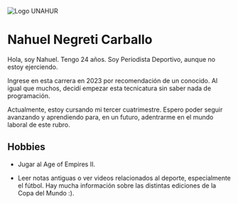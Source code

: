 ![Logo UNAHUR](./assets/UNAHUR.png)

# Nahuel Negreti Carballo

Hola, soy Nahuel. Tengo 24 años. Soy Periodista Deportivo, aunque no estoy ejerciendo. 

Ingrese en esta carrera en 2023 por recomendación de un conocido. Al igual que muchos, decidí empezar esta tecnicatura sin saber nada de programación. 

Actualmente, estoy cursando mi tercer cuatrimestre. Espero poder seguir avanzando y aprendiendo para, en un futuro, adentrarme en el mundo laboral de este rubro. 



## Hobbies

- Jugar al Age of Empires II.

- Leer notas antiguas o ver videos relacionados al deporte, especialmente el fútbol. Hay mucha información sobre las distintas ediciones de la Copa del Mundo :).
